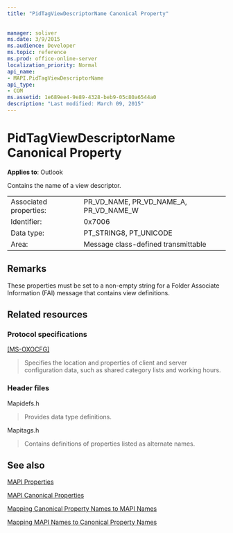 ```yaml
---
title: "PidTagViewDescriptorName Canonical Property"
 
 
manager: soliver
ms.date: 3/9/2015
ms.audience: Developer
ms.topic: reference
ms.prod: office-online-server
localization_priority: Normal
api_name:
- MAPI.PidTagViewDescriptorName
api_type:
- COM
ms.assetid: 1e689ee4-9e89-4328-beb9-05c80a6544a0
description: "Last modified: March 09, 2015"
---
```


# PidTagViewDescriptorName Canonical Property

  
  
**Applies to**: Outlook 
  
Contains the name of a view descriptor.
  
|||
|:-----|:-----|
|Associated properties:  <br/> |PR_VD_NAME, PR_VD_NAME_A, PR_VD_NAME_W  <br/> |
|Identifier:  <br/> |0x7006  <br/> |
|Data type:  <br/> |PT_STRING8, PT_UNICODE  <br/> |
|Area:  <br/> |Message class-defined transmittable  <br/> |
   
## Remarks

These properties must be set to a non-empty string for a Folder Associate Information (FAI) message that contains view definitions.
  
## Related resources

### Protocol specifications

[[MS-OXOCFG]](http://msdn.microsoft.com/library/7d466dd5-c156-4da9-9a01-75c78e7e1a67%28Office.15%29.aspx)
  
> Specifies the location and properties of client and server configuration data, such as shared category lists and working hours.
    
### Header files

Mapidefs.h
  
> Provides data type definitions.
    
Mapitags.h
  
> Contains definitions of properties listed as alternate names.
    
## See also



[MAPI Properties](mapi-properties.md)
  
[MAPI Canonical Properties](mapi-canonical-properties.md)
  
[Mapping Canonical Property Names to MAPI Names](mapping-canonical-property-names-to-mapi-names.md)
  
[Mapping MAPI Names to Canonical Property Names](mapping-mapi-names-to-canonical-property-names.md)

